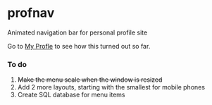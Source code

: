 # profnav
Animated navigation bar for personal profile site

Go to [My Profle](www.aprildcarter.com "April Carter") to see how this turned out so far.

### To do
1. ~~Make the menu scale when the window is resized~~
2. Add 2 more layouts, starting with the smallest for mobile phones
3. Create SQL database for menu items
